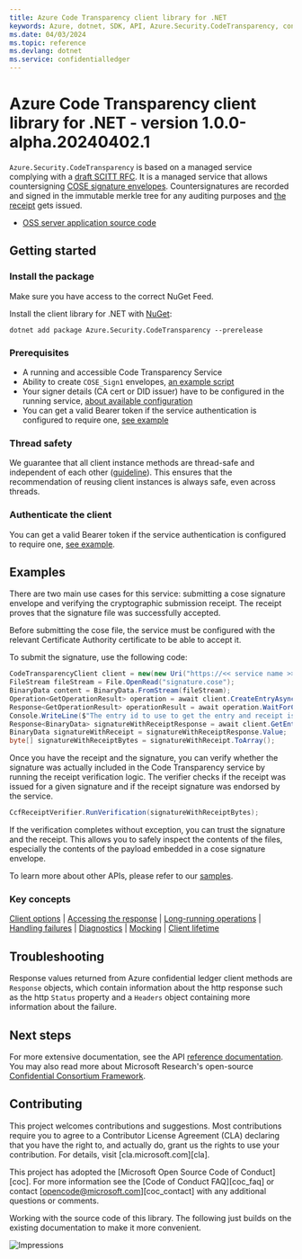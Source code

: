 ```yaml
---
title: Azure Code Transparency client library for .NET
keywords: Azure, dotnet, SDK, API, Azure.Security.CodeTransparency, confidentialledger
ms.date: 04/03/2024
ms.topic: reference
ms.devlang: dotnet
ms.service: confidentialledger
---
```

# Azure Code Transparency client library for .NET - version 1.0.0-alpha.20240402.1 


<!-- cspell:ignore cose merkle scitt -->

`Azure.Security.CodeTransparency` is based on a managed service complying with a [draft SCITT RFC][SCITT_ARCHITECTURE_RFC]. It is a managed service that allows countersigning [COSE signature envelopes][COSE_RFC]. Countersignatures are recorded and signed in the immutable merkle tree for any auditing purposes and [the receipt][SCITT_RECEIPT_RFC] gets issued.

- [OSS server application source code][Service_source_code]

## Getting started

### Install the package

Make sure you have access to the correct NuGet Feed.

Install the client library for .NET with [NuGet](https://www.nuget.org/ ):

```dotnetcli
dotnet add package Azure.Security.CodeTransparency --prerelease
```

### Prerequisites

- A running and accessible Code Transparency Service
- Ability to create `COSE_Sign1` envelopes, [an example script][CTS_claim_generator_script]
- Your signer details (CA cert or DID issuer) have to be configured in the running service, [about available configuration][CTS_configuration_doc]
- You can get a valid Bearer token if the service authentication is configured to require one, [see example](https://github.com/Azure/azure-sdk-for-net/blob/main/sdk/confidentialledger/Azure.Security.CodeTransparency/samples/Sample3_UseYourCredentials.md)

### Thread safety

We guarantee that all client instance methods are thread-safe and independent of each other ([guideline](https://azure.github.io/azure-sdk/dotnet_introduction.html#dotnet-service-methods-thread-safety)). This ensures that the recommendation of reusing client instances is always safe, even across threads.

### Authenticate the client

You can get a valid Bearer token if the service authentication is configured to require one, [see example](https://github.com/Azure/azure-sdk-for-net/blob/main/sdk/confidentialledger/Azure.Security.CodeTransparency/samples/Sample3_UseYourCredentials.md).

## Examples

There are two main use cases for this service: submitting a cose signature envelope and verifying the cryptographic submission receipt. The receipt proves that the signature file was successfully accepted.

Before submitting the cose file, the service must be configured with the relevant Certificate Authority certificate to be able to accept it.

To submit the signature, use the following code:

```C# Snippet:CodeTransparencySubmission
CodeTransparencyClient client = new(new Uri("https://<< service name >>.confidential-ledger.azure.com"), null);
FileStream fileStream = File.OpenRead("signature.cose");
BinaryData content = BinaryData.FromStream(fileStream);
Operation<GetOperationResult> operation = await client.CreateEntryAsync(content);
Response<GetOperationResult> operationResult = await operation.WaitForCompletionAsync();
Console.WriteLine($"The entry id to use to get the entry and receipt is {{{operationResult.Value.EntryId}}}");
Response<BinaryData> signatureWithReceiptResponse = await client.GetEntryAsync(operationResult.Value.EntryId, true);
BinaryData signatureWithReceipt = signatureWithReceiptResponse.Value;
byte[] signatureWithReceiptBytes = signatureWithReceipt.ToArray();
```

Once you have the receipt and the signature, you can verify whether the signature was actually included in the Code Transparency service by running the receipt verification logic. The verifier checks if the receipt was issued for a given signature and if the receipt signature was endorsed by the service.

```C# Snippet:CodeTransparencyVerification
CcfReceiptVerifier.RunVerification(signatureWithReceiptBytes);
```

If the verification completes without exception, you can trust the signature and the receipt. This allows you to safely inspect the contents of the files, especially the contents of the payload embedded in a cose signature envelope.

To learn more about other APIs, please refer to our [samples](https://github.com/Azure/azure-sdk-for-net/blob/main/sdk/confidentialledger/Azure.Security.CodeTransparency/samples).

### Key concepts

<!-- CLIENT COMMON BAR -->
[Client options](https://github.com/Azure/azure-sdk-for-net/blob/main/sdk/core/Azure.Core/README.md#configuring-service-clients-using-clientoptions) |
[Accessing the response](https://github.com/Azure/azure-sdk-for-net/blob/main/sdk/core/Azure.Core/README.md#accessing-http-response-details-using-responset) |
[Long-running operations](https://github.com/Azure/azure-sdk-for-net/blob/main/sdk/core/Azure.Core/README.md#consuming-long-running-operations-using-operationt) |
[Handling failures](https://github.com/Azure/azure-sdk-for-net/blob/main/sdk/core/Azure.Core/README.md#reporting-errors-requestfailedexception) |
[Diagnostics](https://github.com/Azure/azure-sdk-for-net/blob/main/sdk/core/Azure.Core/samples/Diagnostics.md) |
[Mocking](https://github.com/Azure/azure-sdk-for-net/blob/main/sdk/core/Azure.Core/README.md#mocking) |
[Client lifetime](https://devblogs.microsoft.com/azure-sdk/lifetime-management-and-thread-safety-guarantees-of-azure-sdk-net-clients/)
<!-- CLIENT COMMON BAR -->

## Troubleshooting

Response values returned from Azure confidential ledger client methods are `Response` objects, which contain information about the http response such as the http `Status` property and a `Headers` object containing more information about the failure.

## Next steps

For more extensive documentation, see the API [reference documentation](https://azure.github.io/azure-sdk-for-net/).
You may also read more about Microsoft Research's open-source [Confidential Consortium Framework][ccf].

## Contributing

This project welcomes contributions and suggestions.  Most contributions require
you to agree to a Contributor License Agreement (CLA) declaring that you have
the right to, and actually do, grant us the rights to use your contribution. For
details, visit [cla.microsoft.com][cla].

This project has adopted the [Microsoft Open Source Code of Conduct][coc].
For more information see the [Code of Conduct FAQ][coc_faq] or contact
[opencode@microsoft.com][coc_contact] with any additional questions or comments.

Working with the source code of this library. The following just builds on the existing documentation to make it more convenient.

<!-- LINKS -->
[COSE_RFC]: https://www.rfc-editor.org/rfc/rfc8152.txt
[SCITT_ARCHITECTURE_RFC]: https://www.ietf.org/archive/id/draft-ietf-scitt-architecture-01.txt
[SCITT_RECEIPT_RFC]: https://www.ietf.org/archive/id/draft-birkholz-scitt-receipts-03.txt
[API_reference]: https://learn.microsoft.com/dotnet/api/azure.security.keyvault.keys
[Service_source_code]: https://github.com/microsoft/scitt-ccf-ledger
[CTS_claim_generator_script]: https://github.com/microsoft/scitt-ccf-ledger/tree/main/demo/cts_poc
[CTS_configuration_doc]: https://github.com/microsoft/scitt-ccf-ledger/blob/main/docs/configuration.md
[ccf]: https://github.com/Microsoft/CCF

![Impressions](https://azure-sdk-impressions.azurewebsites.net/api/impressions/azure-sdk-for-net%2Fsdk%2Fconfidentialledger%2FAzure.Security.CodeTransparency%2FREADME.png)
